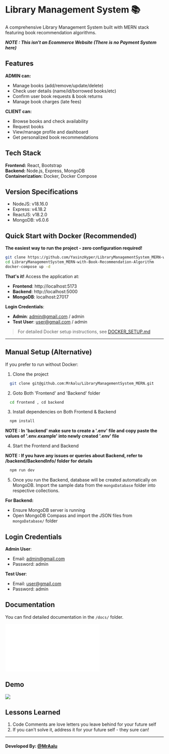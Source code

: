 # Library Management System 📚

A comprehensive Library Management System built with MERN stack featuring book recommendation algorithms.

**_NOTE : This isn't an Ecommerce Website (There is no Payment System here)_**

## Features

**ADMIN can:**  
- Manage books (add/remove/update/delete)
- Check user details (name/id/borrowed books/etc)
- Confirm user book requests & book returns
- Manage book charges (late fees)

**CLIENT can:**  
- Browse books and check availability
- Request books
- View/manage profile and dashboard
- Get personalized book recommendations

## Tech Stack

**Frontend:** React, Bootstrap  
**Backend:** Node.js, Express, MongoDB  
**Containerization:** Docker, Docker Compose

## Version Specifications

- NodeJS: v18.16.0
- Express: v4.18.2
- ReactJS: v18.2.0
- MongoDB: v6.0.6

## Quick Start with Docker (Recommended)

**The easiest way to run the project - zero configuration required!**

```bash
git clone https://github.com/YasinzHyper/LibraryManagementSystem_MERN-with-Book-Recommendation-Algorithm.git
cd LibraryManagementSystem_MERN-with-Book-Recommendation-Algorithm
docker-compose up -d
```

**That's it!** Access the application at:
- **Frontend**: http://localhost:5173
- **Backend**: http://localhost:5000  
- **MongoDB**: localhost:27017

**Login Credentials**:
- **Admin**: admin@gmail.com / admin
- **Test User**: user@gmail.com / admin

> For detailed Docker setup instructions, see [DOCKER_SETUP.md](./DOCKER_SETUP.md)

---

## Manual Setup (Alternative)

If you prefer to run without Docker:

1. Clone the project

```bash
  git clone git@github.com:MrAalu/LibraryManagementSystem_MERN.git
```

2. Goto Both 'Frontend' and 'Backend' folder

```bash
  cd frontend , cd backend
```

3. Install dependencies on Both Frontend & Backend

```bash
  npm install
```

**NOTE : In 'backend' make sure to create a '.env' file and copy paste the values of '.env.example' into newly created '.env' file**

4. Start the Frontend and Backend

**NOTE : If you have any issues or queries about Backend, refer to /backend/BackendInfo/ folder for details**
```bash
  npm run dev
```

5. Once you run the Backend, database will be created automatically on MongoDB. Import the sample data from the `mongoDatabase` folder into respective collections.

**For Backend:**
- Ensure MongoDB server is running
- Open MongoDB Compass and import the JSON files from `mongoDatabase/` folder

## Login Credentials

**Admin User**:
- Email: admin@gmail.com  
- Password: admin

**Test User**:
- Email: user@gmail.com
- Password: admin

## Documentation

You can find detailed documentation in the `/docs/` folder.

![](./docs/LMS.pdf)

## Demo

![](https://mraalu.pythonanywhere.com/media/project/LMS.gif)

## Lessons Learned

1. Code Comments are love letters you leave behind for your future self
2. If you can't solve it, address it for your future self - they sure can!

---

#### Developed By: [@MrAalu](https://www.github.com/MrAalu)
